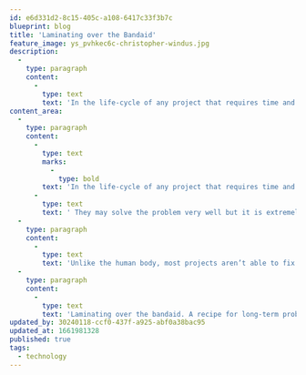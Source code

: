 ```yaml
---
id: e6d331d2-8c15-405c-a108-6417c33f3b7c
blueprint: blog
title: 'Laminating over the Bandaid'
feature_image: ys_pvhkec6c-christopher-windus.jpg
description:
  -
    type: paragraph
    content:
      -
        type: text
        text: 'In the life-cycle of any project that requires time and cost to be the chosen constraints, there are bound to be band-aids that are built to solve a problem when under pressure.'
content_area:
  -
    type: paragraph
    content:
      -
        type: text
        marks:
          -
            type: bold
        text: 'In the life-cycle of any project that requires time and cost to be the chosen constraints, there are bound to be band-aids that are built to solve a problem when under pressure.'
      -
        type: text
        text: ' They may solve the problem very well but it is extremely important to take a look at what the band-aid was used for during the next available breathing point.'
  -
    type: paragraph
    content:
      -
        type: text
        text: 'Unlike the human body, most projects aren’t able to fix themselves under a band-aid. If scope-creep is allowed without having the time and money to do it right, you may have a situation where bugs manifest days, weeks or years later. Sure, fixing the bugs may be cheaper in the short term and adding more features on top of the quick fixes is possible; unfortunately, it is like laminating on top of a band-aid. Eventually, it will become an issue and instead of pulling the bandaid, you’ll need to get out the heavy duty tools.'
  -
    type: paragraph
    content:
      -
        type: text
        text: 'Laminating over the bandaid. A recipe for long-term problems.'
updated_by: 30240118-ccf0-437f-a925-abf0a38bac95
updated_at: 1661981328
published: true
tags:
  - technology
---
```

